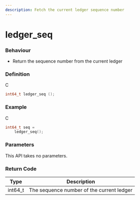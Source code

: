 ```yaml
---
description: Fetch the current ledger sequence number
---
```


# ledger\_seq

### Behaviour

* Return the sequence number from the current ledger

### Definition

C

```c
int64_t ledger_seq ();
```

### Example

C

```c
int64_t seq =
    ledger_seq();
```

### Parameters

This API takes no parameters.

### Return Code

| Type     | Description                               |
| -------- | ----------------------------------------- |
| int64\_t | The sequence number of the current ledger |
